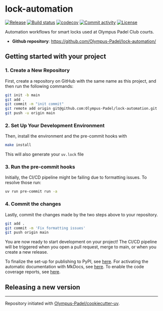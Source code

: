 # lock-automation

[![Release](https://img.shields.io/github/v/release/Olympus-Padel/lock-automation)](https://img.shields.io/github/v/release/Olympus-Padel/lock-automation)
[![Build status](https://img.shields.io/github/actions/workflow/status/Olympus-Padel/lock-automation/main.yml?branch=main)](https://github.com/Olympus-Padel/lock-automation/actions/workflows/main.yml?query=branch%3Amain)
[![codecov](https://codecov.io/gh/Olympus-Padel/lock-automation/branch/main/graph/badge.svg)](https://codecov.io/gh/Olympus-Padel/lock-automation)
[![Commit activity](https://img.shields.io/github/commit-activity/m/Olympus-Padel/lock-automation)](https://img.shields.io/github/commit-activity/m/Olympus-Padel/lock-automation)
[![License](https://img.shields.io/github/license/Olympus-Padel/lock-automation)](https://img.shields.io/github/license/Olympus-Padel/lock-automation)

Automation workflows for smart locks used at Olympus Padel Club courts.

- **Github repository**: <https://github.com/Olympus-Padel/lock-automation/>

## Getting started with your project

### 1. Create a New Repository

First, create a repository on GitHub with the same name as this project, and then run the following commands:

```bash
git init -b main
git add .
git commit -m "init commit"
git remote add origin git@github.com:Olympus-Padel/lock-automation.git
git push -u origin main
```

### 2. Set Up Your Development Environment

Then, install the environment and the pre-commit hooks with

```bash
make install
```

This will also generate your `uv.lock` file

### 3. Run the pre-commit hooks

Initially, the CI/CD pipeline might be failing due to formatting issues. To resolve those run:

```bash
uv run pre-commit run -a
```

### 4. Commit the changes

Lastly, commit the changes made by the two steps above to your repository.

```bash
git add .
git commit -m 'Fix formatting issues'
git push origin main
```

You are now ready to start development on your project!
The CI/CD pipeline will be triggered when you open a pull request, merge to main, or when you create a new release.

To finalize the set-up for publishing to PyPI, see [here](https://Olympus-Padel.github.io/cookiecutter-uv/features/publishing/#set-up-for-pypi).
For activating the automatic documentation with MkDocs, see [here](https://Olympus-Padel.github.io/cookiecutter-uv/features/mkdocs/#enabling-the-documentation-on-github).
To enable the code coverage reports, see [here](https://Olympus-Padel.github.io/cookiecutter-uv/features/codecov/).

## Releasing a new version

---

Repository initiated with [Olympus-Padel/cookiecutter-uv](https://github.com/Olympus-Padel/cookiecutter-uv).
